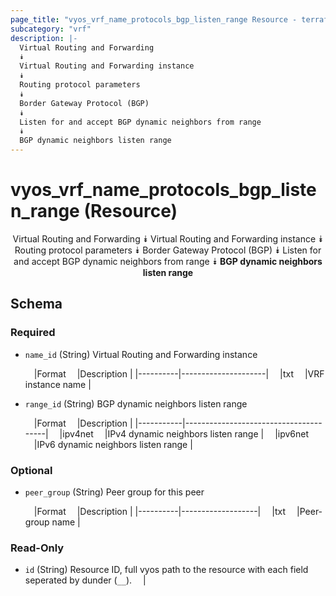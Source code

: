 ```yaml
---
page_title: "vyos_vrf_name_protocols_bgp_listen_range Resource - terraform-provider-vyos"
subcategory: "vrf"
description: |-
  Virtual Routing and Forwarding
  ⯯
  Virtual Routing and Forwarding instance
  ⯯
  Routing protocol parameters
  ⯯
  Border Gateway Protocol (BGP)
  ⯯
  Listen for and accept BGP dynamic neighbors from range
  ⯯
  BGP dynamic neighbors listen range
---
```


# vyos_vrf_name_protocols_bgp_listen_range (Resource)
<center>

Virtual Routing and Forwarding
⯯
Virtual Routing and Forwarding instance
⯯
Routing protocol parameters
⯯
Border Gateway Protocol (BGP)
⯯
Listen for and accept BGP dynamic neighbors from range
⯯
**BGP dynamic neighbors listen range**


</center>

## Schema

### Required

- `name_id` (String) Virtual Routing and Forwarding instance

    &emsp;|Format  &emsp;|Description        |
    |----------|---------------------|
    &emsp;|txt     &emsp;|VRF instance name  |
- `range_id` (String) BGP dynamic neighbors listen range

    &emsp;|Format   &emsp;|Description                          |
    |-----------|---------------------------------------|
    &emsp;|ipv4net  &emsp;|IPv4 dynamic neighbors listen range  |
    &emsp;|ipv6net  &emsp;|IPv6 dynamic neighbors listen range  |

### Optional

- `peer_group` (String) Peer group for this peer

    &emsp;|Format  &emsp;|Description      |
    |----------|-------------------|
    &emsp;|txt     &emsp;|Peer-group name  |

### Read-Only

- `id` (String) Resource ID, full vyos path to the resource with each field seperated by dunder (`__`).  &emsp;|

